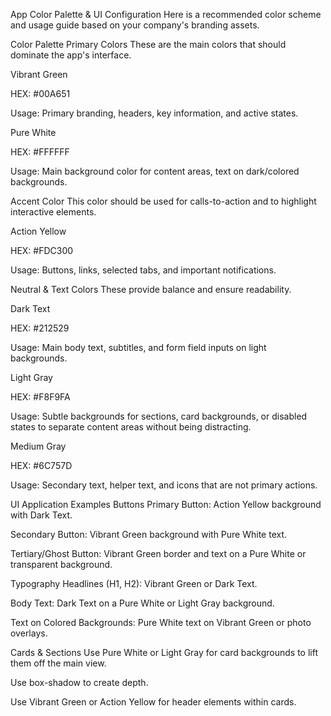 App Color Palette & UI Configuration
Here is a recommended color scheme and usage guide based on your company's branding assets.

Color Palette
Primary Colors
These are the main colors that should dominate the app's interface.

Vibrant Green

HEX: #00A651

Usage: Primary branding, headers, key information, and active states.

Pure White

HEX: #FFFFFF

Usage: Main background color for content areas, text on dark/colored backgrounds.

Accent Color
This color should be used for calls-to-action and to highlight interactive elements.

Action Yellow

HEX: #FDC300

Usage: Buttons, links, selected tabs, and important notifications.

Neutral & Text Colors
These provide balance and ensure readability.

Dark Text

HEX: #212529

Usage: Main body text, subtitles, and form field inputs on light backgrounds.

Light Gray

HEX: #F8F9FA

Usage: Subtle backgrounds for sections, card backgrounds, or disabled states to separate content areas without being distracting.

Medium Gray

HEX: #6C757D

Usage: Secondary text, helper text, and icons that are not primary actions.

UI Application Examples
Buttons
Primary Button: Action Yellow background with Dark Text.

Secondary Button: Vibrant Green background with Pure White text.

Tertiary/Ghost Button: Vibrant Green border and text on a Pure White or transparent background.

Typography
Headlines (H1, H2): Vibrant Green or Dark Text.

Body Text: Dark Text on a Pure White or Light Gray background.

Text on Colored Backgrounds: Pure White text on Vibrant Green or photo overlays.

Cards & Sections
Use Pure White or Light Gray for card backgrounds to lift them off the main view.

Use box-shadow to create depth.

Use Vibrant Green or Action Yellow for header elements within cards.